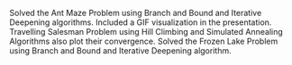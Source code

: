 Solved the Ant Maze Problem using Branch and Bound and Iterative Deepening algorithms. 
Included a GIF visualization in the presentation.
Travelling Salesman Problem using Hill Climbing and Simulated Annealing Algorithms also plot their convergence.
Solved the Frozen Lake Problem using Branch and Bound and Iterative Deepening algorithm.
